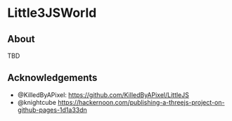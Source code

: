 # Little3JSWorld

## About

TBD

## Acknowledgements

* @KilledByAPixel: https://github.com/KilledByAPixel/LittleJS
* @knightcube https://hackernoon.com/publishing-a-threejs-project-on-github-pages-1d1a33dn
